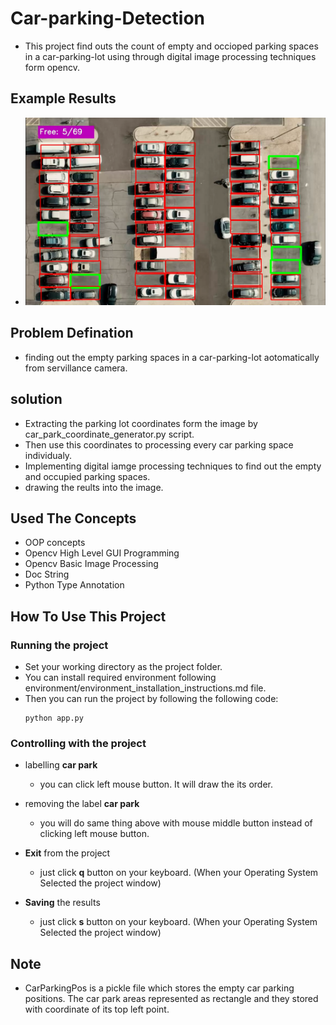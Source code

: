 # Car-parking-Detection
- This project find outs the count of empty and occioped parking spaces in a car-parking-lot using through digital image processing techniques form opencv.

## Example Results
- ![example_results](data/results/example_result.png)

## Problem Defination
- finding out the empty parking spaces in a car-parking-lot aotomatically from servillance camera.

## solution
- Extracting the parking lot coordinates form the image by car_park_coordinate_generator.py script.
- Then use this coordinates to processing every car parking space individualy.
- Implementing digital iamge processing techniques to find out the empty and occupied parking spaces.
- drawing the reults into the image. 

## Used The Concepts
- OOP concepts
- Opencv High Level GUI Programming
- Opencv Basic Image Processing
- Doc String
- Python Type Annotation

## How To Use This Project

### Running the project
- Set your working directory as the project folder.
- You can install required environment following environment/environment_installation_instructions.md file. 
- Then you can run the project by following the following code:
    ```
    python app.py

### Controlling with the project
- labelling   __car park__
    - you can click left  mouse button. It will draw the its order.
- removing the label __car park__
    - you will do same thing above with mouse middle button instead of clicking left mouse button.

- __Exit__ from the project
    - just click __q__ button on your keyboard. (When your Operating System Selected the project window)
- __Saving__ the results
    - just click __s__ button on your keyboard. (When your Operating System Selected the project window)

## Note 
- CarParkingPos  is a pickle file which stores the empty car parking positions.  The car park areas represented as rectangle and they stored with coordinate of  its top left point.
